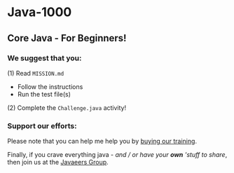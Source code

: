 # Java-1000
## Core Java - For Beginners!

### We suggest that you: 
(1) Read `MISSION.md`
- Follow the instructions
- Run the test file(s)

(2) Complete the `Challenge.java` activity!

### Support our efforts:
Please note that you can help me help you by [buying our training](https://www.udemy.com/course/how-to-java).

Finally, if you crave everything java - _and / or have your **own** 'stuff to share_, then join us at the [Javaeers Group](https://www.facebook.com/JavaVideos9000/).
